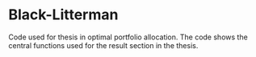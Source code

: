 # Black-Litterman
Code used for thesis in optimal portfolio allocation. The code shows the central functions used for the result section in the thesis. 
